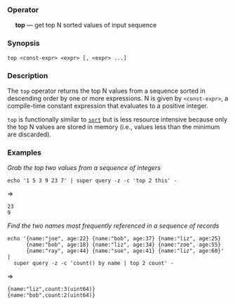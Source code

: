 ### Operator

&emsp; **top** &mdash; get top N sorted values of input sequence

### Synopsis

```
top <const-expr> <expr> [, <expr> ...]
```
### Description

The `top` operator returns the top N values from a sequence sorted in descending
order by one or more expressions. N is given by `<const-expr>`, a compile-time
constant expression that evaluates to a positive integer.

`top` is functionally similar to [`sort`](sort.md) but is less resource
intensive because only the top N values are stored in memory (i.e., values
less than the minimum are discarded).

### Examples

_Grab the top two values from a sequence of integers_
```mdtest-command
echo '1 5 3 9 23 7' | super query -z -c 'top 2 this' -
```
=>
```mdtest-output
23
9
```
_Find the two names most frequently referenced in a sequence of records_
```mdtest-command
echo '{name:"joe", age:22} {name:"bob", age:37} {name:"liz", age:25}
      {name:"bob", age:18} {name:"liz", age:34} {name:"zoe", age:55}
      {name:"ray", age:44} {name:"sue", age:41} {name:"liz", age:60}' |
  super query -z -c 'count() by name | top 2 count' -
```
=>
```mdtest-output
{name:"liz",count:3(uint64)}
{name:"bob",count:2(uint64)}
```
